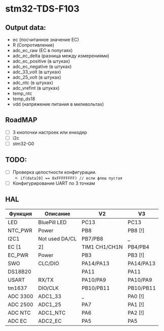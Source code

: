 # stm32-TDS-F103

## Output data:
- ec (посчитанное значение EC)
- R (Сопротивление)
- adc_ec_raw (EC в попугаях)
- adc_ec_delta (разница между измерениями)
- adc_ec_positive (в штуках)
- adc_ec_negative (в штуках)
- adc_33_volt (в штуках)
- adc_25_volt (в штуках)
- adc_ntc (в штуках)
- adc_vrefint (в штуках)
- temp_ntc
- temp_ds18
- vdd (напряжение питания в миливольтах)

## RoadMAP
- [ ] 3 кнопочки настроек или енкодер
- [ ] i2c
- [ ] stm32-G0

## TODO:
- [ ] Проверка целостности конфигурации.
  - `if(data[0] == 0xFFFFFFFF) // если флеш пустая`
- [ ] Конфигурирование UART по 3 точкам

## HAL
| Функция     | Описание       |     V2    |     V3    |
| ----------- | -------------- | --------- | --------- |
| LED         | BluePill LED   | PC13      | PC13      |
| NTC_PWR     | Power          | PB8       | PB8 [!]   |
| I2C1        | Not used DA/CL | PB7/PB8   | _         |
| EC [1|2]    | TIM1 CH1/CH1N  | PB4/PB4   | PA8/PB13  |
| EC_PWR      | Power          | PB3       | PB3 [!]   |
| SWO         | CLC/DIO        | PA14/PA13 | PA14/PA13 |
| DS18B20     |                | PA11      | PA11      |
| USART       | RX/TX          | PA10/PA9  | PA10/PA9  |
| tm1637      | DIO/CLK        | PB10/PB11 | PB10/PB11 |
| ADC 3300    | ADC1_33        | _         | PA0 [!]   |
| ADC 2500    | ADC1_25        | PA7       | PA1 [!]   |
| ADC NTC     | ADC1_NTC       | PA6       | PA2 [!]   |
| ADC EC      | ADC2_EC        | PA5       | PA5       |
